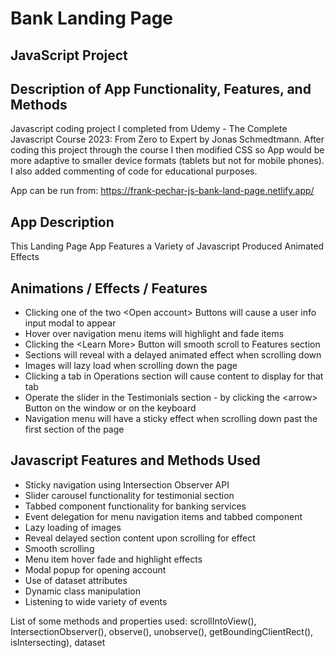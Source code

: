 # Bank Landing Page 
## JavaScript Project
## Description of App Functionality, Features, and Methods

Javascript coding project I completed from Udemy - The Complete Javascript Course 2023: From Zero to Expert by Jonas Schmedtmann. After coding this project through the course I then modified CSS so App would be more adaptive to smaller device formats (tablets but not for mobile phones). I also added commenting of code for educational purposes.

App can be run from: https://frank-pechar-js-bank-land-page.netlify.app/

## App Description 

This Landing Page App Features a Variety of Javascript Produced Animated Effects

## Animations / Effects / Features
         
- Clicking one of the two &lt;Open account&gt; Buttons will cause a user info input modal to appear
- Hover over navigation menu items will highlight and fade items
- Clicking the &lt;Learn More&gt; Button will smooth scroll to Features section
- Sections will reveal with a delayed animated effect when scrolling down
- Images will lazy load when scrolling down the page
- Clicking a tab in Operations section will cause content to display for that tab
- Operate the slider in the Testimonials section - by clicking the &lt;arrow&gt; Button on the window or on the keyboard
- Navigation menu will have a sticky effect when scrolling down past the first section of the page

## Javascript Features and Methods Used

- Sticky navigation using Intersection Observer API
- Slider carousel functionality for testimonial section
- Tabbed component functionality for banking services
- Event delegation for menu navigation items and tabbed component
- Lazy loading of images
- Reveal delayed section content upon scrolling for effect
- Smooth scrolling
- Menu item hover fade and highlight effects 
- Modal popup for opening account
- Use of dataset attributes 
- Dynamic class manipulation
- Listening to wide variety of events

List of some methods and properties used: scrollIntoView(), IntersectionObserver(), observe(), unobserve(), getBoundingClientRect(), isIntersecting), dataset
